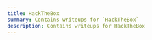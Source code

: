 ```yaml
---
title: HackTheBox
summary: Contains writeups for `HackTheBox`
description: Contains writeups for HackTheBox
---
```

